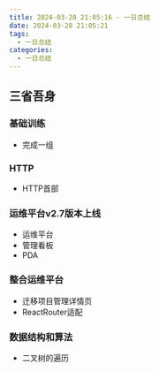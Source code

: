 ```yaml
---
title: 2024-03-28 21:05:16 - 一日总结
date: 2024-03-28 21:05:21
tags:
  - 一日总结
categories:
  - 一日总结
---
```


## 三省吾身

### 基础训练

- 完成一组

### HTTP

- HTTP首部

### 运维平台v2.7版本上线

- 运维平台
- 管理看板
- PDA

### 整合运维平台

- 迁移项目管理详情页
- ReactRouter适配

### 数据结构和算法

- 二叉树的遍历
